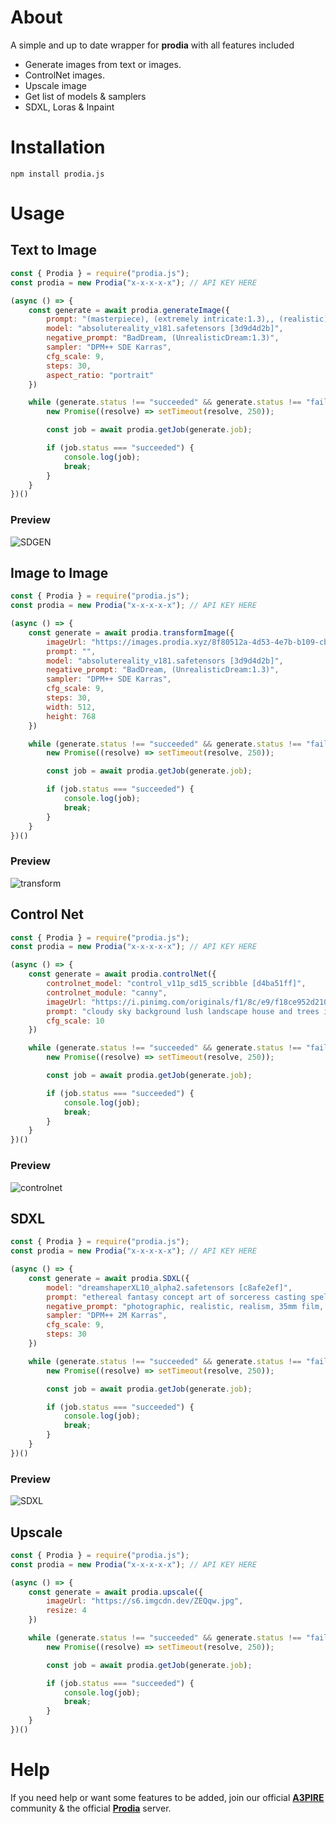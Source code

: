 # **About**
A simple and up to date wrapper for **prodia** with all features included

* Generate images from text or images.
* ControlNet images.
* Upscale image
* Get list of models & samplers
* SDXL, Loras & Inpaint

# **Installation**
```
npm install prodia.js
```

# **Usage**
## **Text to Image**

```js
const { Prodia } = require("prodia.js");
const prodia = new Prodia("x-x-x-x-x"); // API KEY HERE

(async () => {
    const generate = await prodia.generateImage({
        prompt: "(masterpiece), (extremely intricate:1.3),, (realistic), portrait of a girl, the most beautiful in the world, (medieval armor), metal reflections, upper body, outdoors, intense sunlight, far away castle, professional photograph of a stunning woman detailed, sharp focus, dramatic, award winning, cinematic lighting, octane render, unreal engine, volumetrics dtx, (film grain, bokeh, blurry foreground, blurry background), crest on chest",
        model: "absolutereality_v181.safetensors [3d9d4d2b]",
        negative_prompt: "BadDream, (UnrealisticDream:1.3)",
        sampler: "DPM++ SDE Karras",
        cfg_scale: 9,
        steps: 30,
        aspect_ratio: "portrait"
    })

    while (generate.status !== "succeeded" && generate.status !== "failed") {
        new Promise((resolve) => setTimeout(resolve, 250));

        const job = await prodia.getJob(generate.job);

        if (job.status === "succeeded") {
            console.log(job);
            break;
        }
    }
})()
```

### Preview
![SDGEN](https://raw.githubusercontent.com/a3pire/prodia.js/main/assets/sdgen.png)

## **Image to Image**

```js
const { Prodia } = require("prodia.js");
const prodia = new Prodia("x-x-x-x-x"); // API KEY HERE

(async () => {
    const generate = await prodia.transformImage({
        imageUrl: "https://images.prodia.xyz/8f80512a-4d53-4e7b-b109-cbc27b49ef19.png",
        prompt: "",
        model: "absolutereality_v181.safetensors [3d9d4d2b]",
        negative_prompt: "BadDream, (UnrealisticDream:1.3)",
        sampler: "DPM++ SDE Karras",
        cfg_scale: 9,
        steps: 30,
        width: 512,
        height: 768
    })

    while (generate.status !== "succeeded" && generate.status !== "failed") {
        new Promise((resolve) => setTimeout(resolve, 250));

        const job = await prodia.getJob(generate.job);

        if (job.status === "succeeded") {
            console.log(job);
            break;
        }
    }
})()
```

### Preview
![transform](https://raw.githubusercontent.com/a3pire/prodia.js/main/assets/transform.png)

## **Control Net**

```js
const { Prodia } = require("prodia.js");
const prodia = new Prodia("x-x-x-x-x"); // API KEY HERE

(async () => {
    const generate = await prodia.controlNet({
        controlnet_model: "control_v11p_sd15_scribble [d4ba51ff]",
        controlnet_module: "canny",
        imageUrl: "https://i.pinimg.com/originals/f1/8c/e9/f18ce952d2103517ba844de709c8ba92.jpg",
        prompt: "cloudy sky background lush landscape house and trees illustration concept art anime key visual trending pixiv fanbox by wlop and greg rutkowski and makoto shinkai and studio ghibli",
        cfg_scale: 10
    })

    while (generate.status !== "succeeded" && generate.status !== "failed") {
        new Promise((resolve) => setTimeout(resolve, 250));

        const job = await prodia.getJob(generate.job);

        if (job.status === "succeeded") {
            console.log(job);
            break;
        }
    }
})()
```

### Preview
![controlnet](https://raw.githubusercontent.com/a3pire/prodia.js/main/assets/ctrlnet.png)

## **SDXL**

```js
const { Prodia } = require("prodia.js");
const prodia = new Prodia("x-x-x-x-x"); // API KEY HERE

(async () => {
    const generate = await prodia.SDXL({
        model: "dreamshaperXL10_alpha2.safetensors [c8afe2ef]",
        prompt: "ethereal fantasy concept art of sorceress casting spells. magnificent, celestial, ethereal, painterly, epic, majestic, magical, fantasy art, cover art, dreamy",
        negative_prompt: "photographic, realistic, realism, 35mm film, dslr, cropped, frame, text, deformed, glitch, noise, noisy, off-center, deformed, cross-eyed, closed eyes, bad anatomy, ugly, disfigured, sloppy, duplicate, mutated, black and white",
        sampler: "DPM++ 2M Karras",
        cfg_scale: 9,
        steps: 30
    })

    while (generate.status !== "succeeded" && generate.status !== "failed") {
        new Promise((resolve) => setTimeout(resolve, 250));

        const job = await prodia.getJob(generate.job);

        if (job.status === "succeeded") {
            console.log(job);
            break;
        }
    }
})()
```

### Preview
![SDXL](https://raw.githubusercontent.com/a3pire/prodia.js/main/assets/sdxl.png)

## **Upscale**
```js
const { Prodia } = require("prodia.js");
const prodia = new Prodia("x-x-x-x-x"); // API KEY HERE

(async () => {
    const generate = await prodia.upscale({
        imageUrl: "https://s6.imgcdn.dev/ZEQqw.jpg",
        resize: 4
    })

    while (generate.status !== "succeeded" && generate.status !== "failed") {
        new Promise((resolve) => setTimeout(resolve, 250));

        const job = await prodia.getJob(generate.job);

        if (job.status === "succeeded") {
            console.log(job);
            break;
        }
    }
})()
```

# **Help**
If you need help or want some features to be added, join our official **[A3PIRE](https://discord.gg/qDysF95NWh)** community & the official **[Prodia](https://discord.gg/22s88bSe6h)** server.